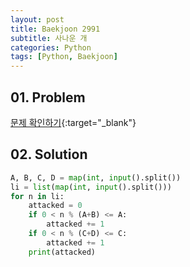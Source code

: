 ```yaml
---
layout: post
title: Baekjoon 2991
subtitle: 사나운 개
categories: Python
tags: [Python, Baekjoon]
---
```


## 01. Problem

[문제 확인하기](https://www.acmicpc.net/problem/2991){:target="_blank"}

## 02. Solution

```Python
A, B, C, D = map(int, input().split())
li = list(map(int, input().split()))
for n in li:
    attacked = 0
    if 0 < n % (A+B) <= A:
        attacked += 1
    if 0 < n % (C+D) <= C:
        attacked += 1
    print(attacked)
```
